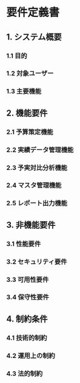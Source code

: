 # 要件定義書

## 1. システム概要
### 1.1 目的
### 1.2 対象ユーザー
### 1.3 主要機能

## 2. 機能要件
### 2.1 予算策定機能
### 2.2 実績データ管理機能
### 2.3 予実対比分析機能
### 2.4 マスタ管理機能
### 2.5 レポート出力機能

## 3. 非機能要件
### 3.1 性能要件
### 3.2 セキュリティ要件
### 3.3 可用性要件
### 3.4 保守性要件

## 4. 制約条件
### 4.1 技術的制約
### 4.2 運用上の制約
### 4.3 法的制約 